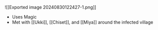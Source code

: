 ![[Exported image 20240830122427-1.png]]
- Uses Magic
- Met with [[Ukki]], [[Chiset]], and [[Miya]] around the infected village